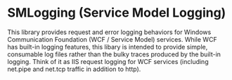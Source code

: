 # SMLogging (Service Model Logging)

This library provides request and error logging behaviors for Windows Communication Foundation (WCF / Service Model) services.  While WCF has built-in logging features, this libary is intended to provide simple, consumable log files rather than the bulky traces produced by the built-in logging.  Think of it as IIS request logging for WCF services (including net.pipe and net.tcp traffic in addition to http).
